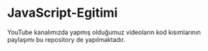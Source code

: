 # JavaScript-Egitimi
YouTube kanalımızda yapmış olduğumuz videoların kod kısımlarının paylaşımı bu repository de yapılmaktadır. 
